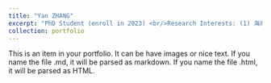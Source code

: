 ```yaml
---
title: "Yan ZHANG"
excerpt: "PhD Student (enroll in 2023) <br/>Research Interests: (1) 海岸带SDG; <br/>(2) 铁浓度分析技术. <br/><img src='/images/campus_group.png' style='max-width: 500px; height: auto;'>"
collection: portfolio
---
```


This is an item in your portfolio. It can be have images or nice text. If you name the file .md, it will be parsed as markdown. If you name the file .html, it will be parsed as HTML. 
